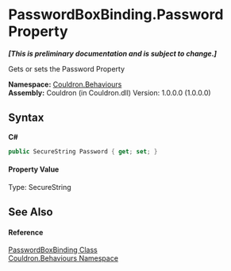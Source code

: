 # PasswordBoxBinding.Password Property 
 _**\[This is preliminary documentation and is subject to change.\]**_

Gets or sets the Password Property

**Namespace:**&nbsp;<a href="N_Couldron_Behaviours">Couldron.Behaviours</a><br />**Assembly:**&nbsp;Couldron (in Couldron.dll) Version: 1.0.0.0 (1.0.0.0)

## Syntax

**C#**<br />
``` C#
public SecureString Password { get; set; }
```


#### Property Value
Type: SecureString

## See Also


#### Reference
<a href="T_Couldron_Behaviours_PasswordBoxBinding">PasswordBoxBinding Class</a><br /><a href="N_Couldron_Behaviours">Couldron.Behaviours Namespace</a><br />